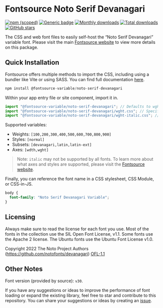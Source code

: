 # Fontsource Noto Serif Devanagari

[![npm (scoped)](https://img.shields.io/npm/v/@fontsource-variable/noto-serif-devanagari?color=brightgreen)](https://www.npmjs.com/package/@fontsource-variable/noto-serif-devanagari) [![Generic badge](https://img.shields.io/badge/fontsource-passing-brightgreen)](https://github.com/fontsource/fontsource) [![Monthly downloads](https://badgen.net/npm/dm/@fontsource-variable/noto-serif-devanagari)](https://github.com/fontsource/fontsource) [![Total downloads](https://badgen.net/npm/dt/@fontsource-variable/noto-serif-devanagari)](https://github.com/fontsource/fontsource) [![GitHub stars](https://img.shields.io/github/stars/fontsource/fontsource.svg?style=social&label=Star)](https://github.com/fontsource/fontsource/stargazers)

The CSS and web font files to easily self-host the “Noto Serif Devanagari” variable font. Please visit the main [Fontsource website](https://fontsource.org/fonts/noto-serif-devanagari) to view more details on this package.

## Quick Installation

Fontsource offers multiple methods to import the CSS, including using a bundler like Vite or using SASS. You can find full documentation [here](https://fontsource.org/docs/getting-started/introduction).

```javascript
npm install @fontsource-variable/noto-serif-devanagari
```

Within your app entry file or site component, import it in.

```javascript
import "@fontsource-variable/noto-serif-devanagari"; // Defaults to wght axis
import "@fontsource-variable/noto-serif-devanagari/wght.css"; // Specify axis
import "@fontsource-variable/noto-serif-devanagari/wght-italic.css"; // Specify axis and style
```

Supported variables:
- Weights: `[100,200,300,400,500,600,700,800,900]`
- Styles: `[normal]`
- Subsets: `[devanagari,latin,latin-ext]`
- Axes: `[wdth,wght]`

> Note: `italic` may not be supported by all fonts. To learn more about what axes and styles are supported, please visit the [Fontsource website](https://fontsource.org/fonts/noto-serif-devanagari).

Finally, you can reference the font name in a CSS stylesheet, CSS Module, or CSS-in-JS.

```css
body {
  font-family: "Noto Serif Devanagari Variable";
}
```

## Licensing
Always make sure to read the license for each font you use. Most of the fonts in the collection use the SIL Open Font License, v1.1. Some fonts use the Apache 2 license. The Ubuntu fonts use the Ubuntu Font License v1.0.

Copyright 2022 The Noto Project Authors (https://github.com/notofonts/devanagari)
[OFL-1.1](http://scripts.sil.org/OFL)

## Other Notes
Font version (provided by source): `v30`.

If you have any suggestions or ideas to improve the performance of font loading or expand the existing library, feel free to star and contribute to this repository. You can share your suggestions or ideas by creating an [issue](https://github.com/fontsource/fontsource/issues).